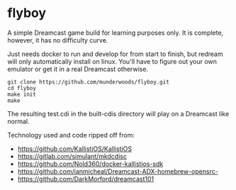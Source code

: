# flyboy

A simple Dreamcast game build for learning purposes only. It is complete, however, it has no difficulty curve.

Just needs docker to run and develop for from start to finish, but redream will only automatically install on linux. You'll have to figure out your own emulator or get it in a real Dreamcast otherwise.

```
git clone https://github.com/munderwoods/flyboy.git
cd flyboy
make init
make
```

The resulting test.cdi in the built-cdis directory will play on a Dreamcast like normal.

Technology used and code ripped off from:

- https://github.com/KallistiOS/KallistiOS
- https://gitlab.com/simulant/mkdcdisc
- https://github.com/Nold360/docker-kallistios-sdk
- https://github.com/ianmicheal/Dreamcast-ADX-homebrew-opensrc-
- https://github.com/DarkMorford/dreamcast101
